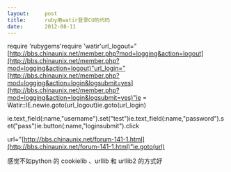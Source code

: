 ```yaml
---
layout:     post
title:      ruby用watir登录CU的代码
date:       2012-08-11
---
```

require 'rubygems'require 'watir'url_logout="[http://bbs.chinaunix.net/member.php?mod=logging&action=logout](http://bbs.chinaunix.net/member.php?mod=logging&action=logout)"url_login="[http://bbs.chinaunix.net/member.php?mod=logging&action=login&logsubmit=yes](http://bbs.chinaunix.net/member.php?mod=logging&action=login&logsubmit=yes)"ie = Watir::IE.newie.goto(url_logout)ie.goto(url_login)

ie.text_field(:name,"username").set("test")ie.text_field(:name,"password").set("pass")ie.button(:name,"loginsubmit").click

url="[http://bbs.chinaunix.net/forum-141-1.html](http://bbs.chinaunix.net/forum-141-1.html)"ie.goto(url)

感觉不如python 的 cookielib 、urllib 和 urllib2 的方式好
